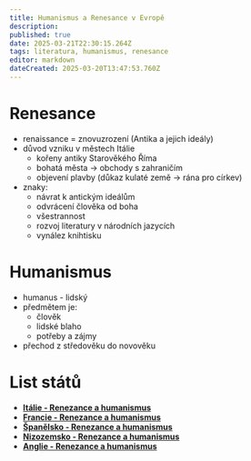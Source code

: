 ```yaml
---
title: Humanismus a Renesance v Evropě
description: 
published: true
date: 2025-03-21T22:30:15.264Z
tags: literatura, humanismus, renesance
editor: markdown
dateCreated: 2025-03-20T13:47:53.760Z
---
```


# Renesance
- renaissance = znovuzrození (Antika a jejich ideály)
- důvod vzniku v městech Itálie
	- kořeny antiky Starověkého Říma
	- bohatá města -> obchody s zahraničím
	- objevení plavby (důkaz kulaté země -> rána pro církev)
- znaky:
	- návrat k antickým ideálům
	- odvrácení člověka od boha
	- všestrannost
	- rozvoj literatury v národních jazycích
	- vynález knihtisku

# Humanismus
- humanus - lidský
- předmětem je:
	- člověk
	- lidské blaho
	- potřeby a zájmy
- přechod z středověku do novověku

# List států
- [**Itálie - Renezance a humanismus**](/cs/literatura/humanismus_evropa/italie)
- [**Francie - Renezance a humanismus**](/cs/literatura/humanismus_evropa/francie)
- [**Španělsko - Renezance a humanismus**](/cs/literatura/humanismus_evropa/spanelsko)
- [**Nizozemsko - Renezance a humanismus**](/cs/literatura/humanismus_evropa/nizozemsko)
- [**Anglie - Renezance a humanismus**](/cs/literatura/humanismus_evropa/anglie)